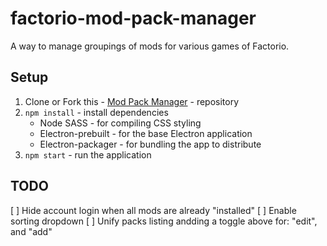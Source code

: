 # factorio-mod-pack-manager

A way to manage groupings of mods for various games of Factorio.

## Setup

  1. Clone or Fork this - [Mod Pack Manager] - repository
  2. `npm install` - install dependencies
      - Node SASS - for compiling CSS styling
      - Electron-prebuilt - for the base Electron application
      - Electron-packager - for bundling the app to distribute
  3. `npm start` - run the application

## TODO

  [ ] Hide account login when all mods are already "installed"
  [ ] Enable sorting dropdown
  [ ] Unify packs listing andding a toggle above for: "edit", and "add"


[Mod Pack Manager]: https://github.com/kalisjoshua/factorio-mod-pack-manager
